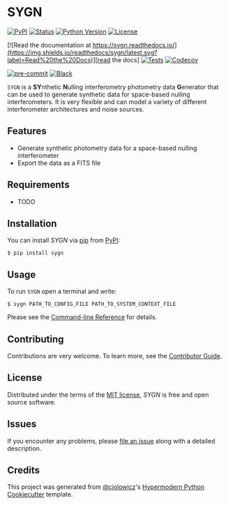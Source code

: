 # SYGN

[![PyPI](https://img.shields.io/pypi/v/sygn.svg)][pypi_]
[![Status](https://img.shields.io/pypi/status/sygn.svg)][status]
[![Python Version](https://img.shields.io/pypi/pyversions/sygn)][python version]
[![License](https://img.shields.io/pypi/l/sygn)][license]

[![Read the documentation at https://sygn.readthedocs.io/](https://img.shields.io/readthedocs/sygn/latest.svg?label=Read%20the%20Docs)][read the docs]
[![Tests](https://github.com/pahuber/sygn/workflows/Tests/badge.svg)][tests]
[![Codecov](https://codecov.io/gh/pahuber/sygn/branch/main/graph/badge.svg)][codecov]

[![pre-commit](https://img.shields.io/badge/pre--commit-enabled-brightgreen?logo=pre-commit&logoColor=white)][pre-commit]
[![Black](https://img.shields.io/badge/code%20style-black-000000.svg)][black]

[pypi_]: https://pypi.org/project/sygn/
[status]: https://pypi.org/project/sygn/
[python version]: https://pypi.org/project/sygn
[read the docs]: https://sygn.readthedocs.io/
[tests]: https://github.com/pahuber/sygn/actions?workflow=Tests
[codecov]: https://app.codecov.io/gh/pahuber/sygn
[pre-commit]: https://github.com/pre-commit/pre-commit
[black]: https://github.com/psf/black

`SYGN` is a **SY**nthetic **N**ulling interferometry photometry data **G**enerator that can be used to generate synthetic data for space-based nulling interferometers. It is very flexible and can model a variety of different interferometer architectures and noise sources.

## Features

- Generate synthetic photometry data for a space-based nulling interferometer
- Export the data as a FITS file

## Requirements

- TODO

## Installation

You can install _SYGN_ via [pip] from [PyPI]:

```console
$ pip install sygn
```

## Usage

To run `SYGN` open a terminal and write:
```console
$ sygn PATH_TO_CONFIG_FILE PATH_TO_SYSTEM_CONTEXT_FILE
```


Please see the [Command-line Reference] for details.

## Contributing

Contributions are very welcome.
To learn more, see the [Contributor Guide].

## License

Distributed under the terms of the [MIT license][license],
_SYGN_ is free and open source software.

## Issues

If you encounter any problems,
please [file an issue] along with a detailed description.

## Credits

This project was generated from [@cjolowicz]'s [Hypermodern Python Cookiecutter] template.

[@cjolowicz]: https://github.com/cjolowicz
[pypi]: https://pypi.org/
[hypermodern python cookiecutter]: https://github.com/cjolowicz/cookiecutter-hypermodern-python
[file an issue]: https://github.com/pahuber/sygn/issues
[pip]: https://pip.pypa.io/

<!-- github-only -->

[license]: https://github.com/pahuber/sygn/blob/main/LICENSE
[contributor guide]: https://github.com/pahuber/sygn/blob/main/CONTRIBUTING.md
[command-line reference]: https://sygn.readthedocs.io/en/latest/usage.html

